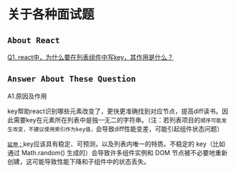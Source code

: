 # 关于各种面试题

## `About React`
[Q1. react中，为什么要在列表组件中写key，其作用是什么？](#A1.原因及作用)








## `Answer About These Question`
A1.原因及作用

key帮助react识别哪些元素改变了，更快更准确找到对应节点，提高diff读书。因此需要key在元素所在列表中是独一无二的字符串。（注：若列表项目的`顺序可能发生改变，不建议使用索引作为key值，`会导致diff性能变差，可能引起组件状态问题）

[`延伸：`](#https://zh-hans.reactjs.org/docs/reconciliation.html)key应该具有稳定、可预测，以及列表内唯一的特质。不稳定的 key（比如通过 Math.random() 生成的）会导致许多组件实例和 DOM 节点被不必要地重新创建，这可能导致性能下降和子组件中的状态丢失。